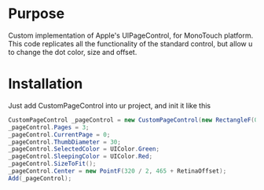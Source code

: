 # Purpose

Custom implementation of Apple's UIPageControl, for MonoTouch platform. This code replicates all the functionality of the standard control, but allow u to change the dot color, size and offset.

# Installation

Just add CustomPageControl into ur project, and init it like this
``` cs
CustomPageControl _pageControl = new CustomPageControl(new RectangleF(0, 450 + RetinaOffset, 320, 30));
_pageControl.Pages = 3;
_pageControl.CurrentPage = 0;
_pageControl.ThumbDiameter = 30;
_pageControl.SelectedColor = UIColor.Green;
_pageControl.SleepingColor = UIColor.Red;
_pageControl.SizeToFit();
_pageControl.Center = new PointF(320 / 2, 465 + RetinaOffset);
Add(_pageControl);
```


